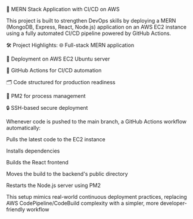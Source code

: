 🚀 MERN Stack Application with CI/CD on AWS

This project is built to strengthen DevOps skills by deploying a MERN (MongoDB, Express, React, Node.js) application on an AWS EC2 instance using a fully automated CI/CD pipeline powered by GitHub Actions.

🛠️ Project Highlights:
🌐 Full-stack MERN application

🚀 Deployment on AWS EC2 Ubuntu server

🔄 GitHub Actions for CI/CD automation

🗂️ Code structured for production readiness

🔧 PM2 for process management

🔒 SSH-based secure deployment

Whenever code is pushed to the main branch, a GitHub Actions workflow automatically:

Pulls the latest code to the EC2 instance

Installs dependencies

Builds the React frontend

Moves the build to the backend's public directory

Restarts the Node.js server using PM2

This setup mimics real-world continuous deployment practices, replacing AWS CodePipeline/CodeBuild complexity with a simpler, more developer-friendly workflow

